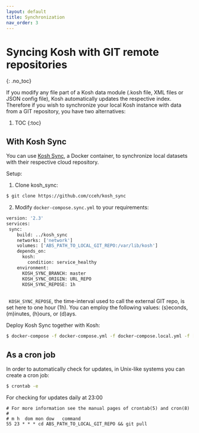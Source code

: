 ```yaml
---
layout: default
title: Synchronization
nav_order: 3
---
```

# Syncing Kosh with GIT remote repositories
{: .no_toc}

If you modify any file part of a Kosh data module (.kosh file, XML files or JSON config file), Kosh automatically updates the respective index.
Therefore if you wish to synchronize your local Kosh instance with data from a GIT repository, you have two alternatives:


1. TOC
{:toc}

## With Kosh Sync

You can use <a href="https://www.github.com/cceh/kosh_sync">Kosh Sync</a>, a Docker container, to synchronize local datasets with their 
respective cloud repository.

Setup: 

1. Clone kosh_sync: 
```bash
$ git clone https://github.com/cceh/kosh_sync
``` 
2. Modify `docker-compose.sync.yml` to your requirements: 


```dockerfile
version: '2.3'
services:
 sync:
    build: ../kosh_sync
    networks: ['network']
    volumes: ['ABS_PATH_TO_LOCAL_GIT_REPO:/var/lib/kosh']
    depends_on:
      kosh:
        condition: service_healthy
    environment:
      KOSH_SYNC_BRANCH: master
      KOSH_SYNC_ORIGIN: URL_REPO
      KOSH_SYNC_REPOSE: 1h
      
 ```
 
` KOSH_SYNC_REPOSE`, the time-interval used to call the external GIT repo, is set here to one hour (1h). You can employ the following values: (s)econds, (m)inutes, (h)ours, or (d)ays.

Deploy Kosh Sync together with Kosh:

 ```bash
$ docker-compose -f docker-compose.yml -f docker-compose.local.yml -f [PATH_TO_KOSH_SYNC]/docker-compose.sync.yml up -d
 ```


##  As a cron job

In order to automatically check for updates, in Unix-like systems you can create a cron job:

 ```bash
$ crontab -e
 ```

For checking for updates daily at 23:00
```
# For more information see the manual pages of crontab(5) and cron(8)
#
# m h  dom mon dow   command
55 23 * * * cd ABS_PATH_TO_LOCAL_GIT_REPO && git pull
```